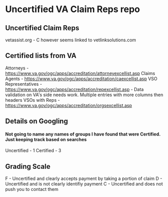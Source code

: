 # Uncertified VA Claim Reps repo

## Uncertified Claim Reps
vetassist.org - C however seems linked to vetlinksolutions.com

## Certified lists from VA
Attorneys - https://www.va.gov/ogc/apps/accreditation/attorneyexcellist.asp
Claims Agents - https://www.va.gov/ogc/apps/accreditation/caexcellist.asp
VSO Representatives - https://www.va.gov/ogc/apps/accreditation/repexcellist.asp - Data validation on VA's side needs work. Multiple entries with more columns then headers
VSOs with Reps - https://www.va.gov/ogc/apps/accreditation/orgsexcellist.asp

## Details on Googling
#### Not going to name any names of groups I have found that were Certified. Just keeping track based on searches
Uncertified - 1
Certified - 3


## Grading Scale

F - Uncertified and clearly accepts payment by taking a portion of claim
D - Uncertified and is not clearly identifiy payment
C - Uncertified and does not push you to contact them